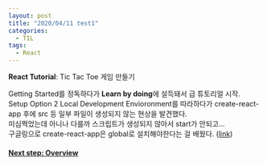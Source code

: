 ```yaml
---
layout: post
title: "2020/04/11 test1"
categories:
  - TIL
tags:
  - React
---
```


**React Tutorial**: Tic Tac Toe 게임 만들기  
  
Getting Started를 정독하다가 **Learn by doing**에 설득돼서 급 튜토리얼 시작.  
Setup Option 2 Local Development Envioronment를 따라하다가 create-react-app 후에 src 등 일부 파일이 생성되지 않는 현상을 발견했다.  
미심쩍었는데 아니나 다를까 스크립트가 생성되지 않아서 start가 안되고...  
구글링으로 create-react-app은 global로 설치해야한다는 걸 배웠다. ([link](https://github.com/facebook/create-react-app/issues/8088))  
  
#### [Next step: Overview](https://reactjs.org/tutorial/tutorial.html#overview)  
